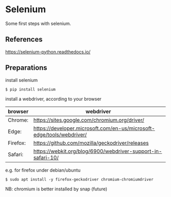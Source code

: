 # Selenium

Some first steps with selenium.  

## References
https://selenium-python.readthedocs.io/

## Preparations

install selenium  
```
$ pip install selenium
```

install a webdriver, according to your browser  

| browser | webdriver                                     |
|---------|-----------------------------------------------|
| Chrome: | https://sites.google.com/chromium.org/driver/ |
| Edge:   | https://developer.microsoft.com/en-us/microsoft-edge/tools/webdriver/ |
| Firefox:| https://github.com/mozilla/geckodriver/releases |
| Safari: | https://webkit.org/blog/6900/webdriver-support-in-safari-10/ |

e.g. for firefox under debian/ubuntu  
```
$ sudo apt install -y firefox-geckodriver chromium-chromiumdriver
```

NB: chromium is better installed by snap (future)  
